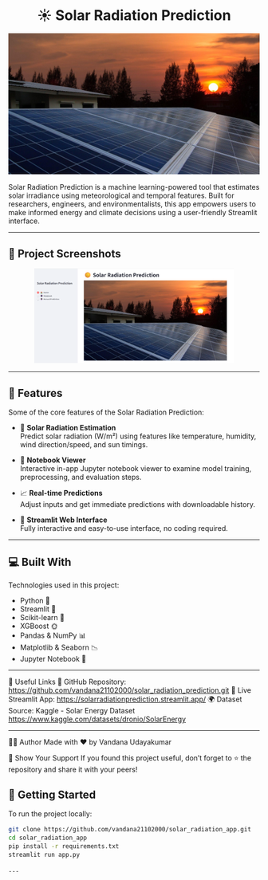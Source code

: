 <h1 align="center" id="title">☀️ Solar Radiation Prediction</h1>

<p align="center">
  <img src="img.jpg" alt="project-banner">
</p>


<p id="description">
Solar Radiation Prediction is a machine learning-powered tool that estimates solar irradiance using meteorological and temporal features. Built for researchers, engineers, and environmentalists, this app empowers users to make informed energy and climate decisions using a user-friendly Streamlit interface.
</p>

---

## 📸 Project Screenshots

<p align="center">
  <img src="screenshot.png" alt="Screenshot " width="400"/>
</p>

---

## 🧠 Features

Some of the core features of the Solar Radiation Prediction:

- 🔆 **Solar Radiation Estimation**  
  Predict solar radiation (W/m²) using features like temperature, humidity, wind direction/speed, and sun timings.

- 📓 **Notebook Viewer**  
  Interactive in-app Jupyter notebook viewer to examine model training, preprocessing, and evaluation steps.

- 📈 **Real-time Predictions**  
  Adjust inputs and get immediate predictions with downloadable history.

- 🎨 **Streamlit Web Interface**  
  Fully interactive and easy-to-use interface, no coding required.

---

## 💻 Built With

Technologies used in this project:

- Python 🐍  
- Streamlit 🎈  
- Scikit-learn 🤖  
- XGBoost 🌞  
- Pandas & NumPy 📊  
- Matplotlib & Seaborn 📉  
- Jupyter Notebook 📓

---

🔗 Useful Links
📂 GitHub Repository: https://github.com/vandana21102000/solar_radiation_prediction.git
🚀 Live Streamlit App: https://solarradiationprediction.streamlit.app/
🌍 Dataset Source: Kaggle - Solar Energy Dataset https://www.kaggle.com/datasets/dronio/SolarEnergy

---

👩‍💻 Author
Made with ❤️ by Vandana Udayakumar

🌟 Show Your Support
If you found this project useful, don’t forget to ⭐ the repository and share it with your peers!

## 🚀 Getting Started

To run the project locally:

```bash
git clone https://github.com/vandana21102000/solar_radiation_app.git
cd solar_radiation_app
pip install -r requirements.txt
streamlit run app.py

---
